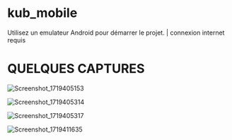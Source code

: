 # kub_mobile

Utilisez un emulateur Android pour démarrer le projet. | connexion internet requis

# QUELQUES CAPTURES 

![Screenshot_1719405153](https://github.com/jognagram/XaXa/assets/61625884/deb33a80-dcce-49de-82e0-16096bd4a9b2)

![Screenshot_1719405314](https://github.com/jognagram/XaXa/assets/61625884/bf9241b6-4ec8-42e4-9d9e-753e765ede5f)

![Screenshot_1719405317](https://github.com/jognagram/XaXa/assets/61625884/6d8fcfb3-6519-474c-a863-2ed782440196)

![Screenshot_1719411635](https://github.com/jognagram/XaXa/assets/61625884/77dcf1d8-7401-4c71-9263-1d350519b67f)



